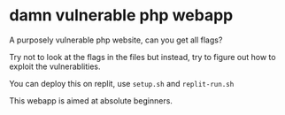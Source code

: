 # damn vulnerable php webapp

A purposely vulnerable php website, can you get all flags?

Try not to look at the flags in the files but instead, try to figure out how to exploit the vulnerablities.

You can deploy this on replit, use `setup.sh` and `replit-run.sh`

This webapp is aimed at absolute beginners.

